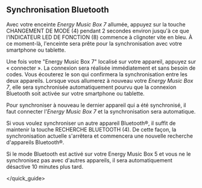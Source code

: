 ## Synchronisation Bluetooth

Avec votre enceinte *Energy Music Box 7* allumée, appuyez sur la touche CHANGEMENT DE MODE (4) pendant 2 secondes environ jusqu'à ce que l'INDICATEUR LED DE FONCTION (8) commence à clignoter vite en bleu. À ce moment-là, l'enceinte sera prête pour la synchronisation avec votre smartphone ou tablette.

Une fois votre "Energy Music Box 7" localisé sur votre appareil, appuyez sur « connecter ». La connexion sera réalisée immédiatement et sans besoin de codes. Vous écouterez le son qui confirmera la synchronisation entre les deux appareils. Lorsque vous allumerez à nouveau votre *Energy Music Box 7*, elle sera synchronisée automatiquement pourvu que la connexion Bluetooth soit activée sur votre smartphone ou tablette.

Pour synchroniser à nouveau le dernier appareil qui a été synchronisé, il faut connecter l'*Energy Music Box 7* et la synchronisation sera automatique.

Si vous voulez synchroniser un autre appareil Bluetooth®, il suffit de maintenir la touche RECHERCHE BLUETOOTH (4). De cette façon, la synchronisation actuelle s'arrêtera et commencera une nouvelle recherche d'appareils Bluetooth®.

Si le mode Bluetooth est activé sur votre Energy Music Box 5 et vous ne le synchronisez pas avec d'autres appareils, il sera automatiquement désactive 10 minutes plus tard.

</quick_guide>
